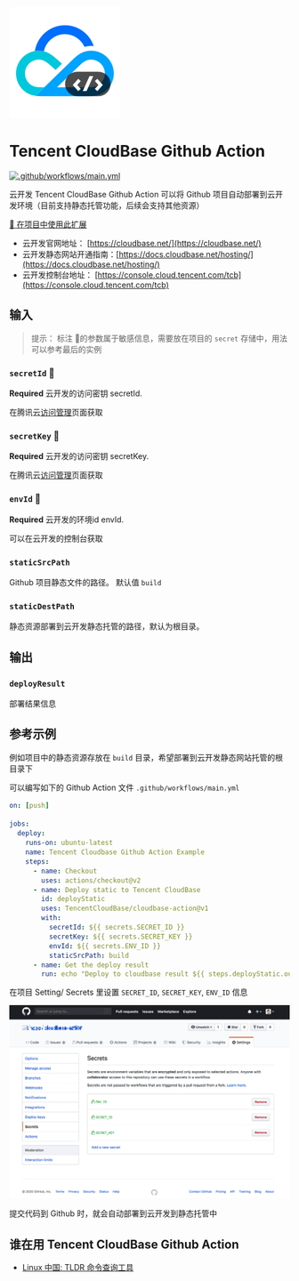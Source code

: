 ![Tecent CloudBase](assets/logo.png)

# Tencent CloudBase Github Action

[![.github/workflows/main.yml](https://github.com/TencentCloudBase/cloudbase-action/workflows/.github/workflows/main.yml/badge.svg)](https://github.com/TencentCloudBase/cloudbase-action/actions)

云开发 Tencent CloudBase  Github Action 可以将 Github 项目自动部署到云开发环境（目前支持静态托管功能，后续会支持其他资源）

[🚀 在项目中使用此扩展](https://github.com/marketplace/actions/tencent-cloudbase-github-action)

- 云开发官网地址： [https://cloudbase.net/](https://cloudbase.net/)
- 云开发静态网站开通指南：[https://docs.cloudbase.net/hosting/](https://docs.cloudbase.net/hosting/)
- 云开发控制台地址： [https://console.cloud.tencent.com/tcb](https://console.cloud.tencent.com/tcb)
## 输入

>提示： 标注 🔐的参数属于敏感信息，需要放在项目的 `secret` 存储中，用法可以参考最后的实例 

### `secretId` 🔐

**Required** 云开发的访问密钥 secretId. 

在腾讯云[访问管理](https://console.cloud.tencent.com/cam/capi 
)页面获取 

### `secretKey`  🔐

**Required** 云开发的访问密钥 secretKey. 

在腾讯云[访问管理](https://console.cloud.tencent.com/cam/capi 
)页面获取 

### `envId` 🔐

**Required** 云开发的环境id envId. 

可以在云开发的控制台获取 [](https://console.cloud.tencent.com/tcb/env/index)

### `staticSrcPath`

Github 项目静态文件的路径。 默认值 `build`


### `staticDestPath`

静态资源部署到云开发静态托管的路径，默认为根目录。

## 输出

### `deployResult`

部署结果信息

## 参考示例

例如项目中的静态资源存放在 `build` 目录，希望部署到云开发静态网站托管的根目录下


可以编写如下的 Github Action 文件 `.github/workflows/main.yml`

```yaml
on: [push]

jobs:
  deploy:
    runs-on: ubuntu-latest
    name: Tencent Cloudbase Github Action Example
    steps:
      - name: Checkout
        uses: actions/checkout@v2
      - name: Deploy static to Tencent CloudBase
        id: deployStatic
        uses: TencentCloudBase/cloudbase-action@v1
        with:
          secretId: ${{ secrets.SECRET_ID }}
          secretKey: ${{ secrets.SECRET_KEY }}
          envId: ${{ secrets.ENV_ID }}
          staticSrcPath: build
      - name: Get the deploy result
        run: echo "Deploy to cloudbase result ${{ steps.deployStatic.outputs.deployResult }}"

```

在项目 Setting/ Secrets 里设置 `SECRET_ID`, `SECRET_KEY`, `ENV_ID` 信息

![](assets/secret.png)

提交代码到 Github 时，就会自动部署到云开发到静态托管中

## 谁在用 Tencent CloudBase Github Action
- [Linux 中国: TLDR 命令查询工具](https://github.com/LCTT/tldr.linux.cn)
